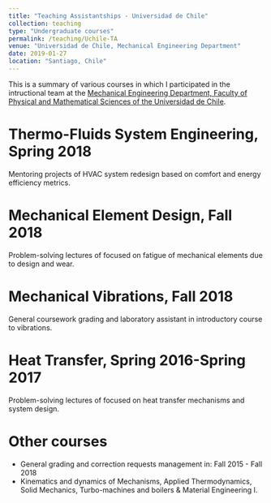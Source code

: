 ```yaml
---
title: "Teaching Assistantships - Universidad de Chile"
collection: teaching
type: "Undergraduate courses"
permalink: /teaching/Uchile-TA
venue: "Universidad de Chile, Mechanical Engineering Department"
date: 2019-01-27
location: "Santiago, Chile"
---
```


This is a summary of various courses in which I participated in the intructional team at the [Mechanical Engineering Department, Faculty of Physical and Mathematical Sciences of the Universidad de Chile](https://dimec.uchile.cl/app/). 


Thermo-Fluids System Engineering, Spring 2018
======
Mentoring projects of HVAC system redesign based on comfort and energy efficiency metrics. 


Mechanical Element Design, Fall 2018
======
Problem-solving lectures of focused on fatigue of mechanical elements due to design and wear. 


Mechanical Vibrations,  Fall 2018
======
General coursework grading and laboratory assistant in introductory course to vibrations.


Heat Transfer,  Spring 2016-Spring 2017
======
Problem-solving lectures of focused on heat transfer mechanisms and system design. 


Other courses
======
* General grading and correction requests management in: Fall 2015 - Fall 2018
* Kinematics and dynamics of Mechanisms, Applied Thermodynamics, Solid Mechanics, Turbo-machines and boilers & Material Engineering I.
